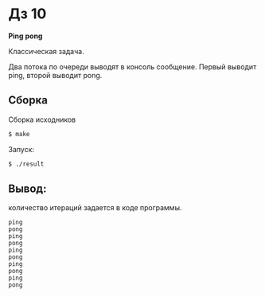 # Дз 10
**Ping pong**

Классическая задача.

Два потока по очереди выводят в консоль сообщение. Первый выводит ping, второй выводит pong.



## Сборка
Сборка исходников
```sh
$ make
```
Запуск:
```sh
$ ./result
```

## Вывод:

количество итераций задается в коде программы.  

```
ping
pong
ping
pong
ping
pong
ping
pong
ping
pong
```